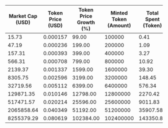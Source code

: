 | Market Cap (USD) | Token Price (USD) | Token Price Growth (%) | Minted Token (Amount) | Total Spent (Token) | Author Revenue (USD) | Platform Mint Fee (USD) |
|------------------|-------------------|------------------------|-----------------------|--------------------|-------------------------|-------------------------|
| 15.73 | 0.000157 | 99.00 | 100000 | 0.41 | 0.35 | 0.04 |
| 47.19 | 0.000236 | 199.00 | 200000 | 1.09 | 0.94 | 0.09 |
| 157.31 | 0.000393 | 399.00 | 400000 | 3.27 | 2.83 | 0.28 |
| 566.31 | 0.000708 | 799.00 | 800000 | 10.92 | 9.44 | 0.94 |
| 2139.37 | 0.001337 | 1599.00 | 1600000 | 39.30 | 33.98 | 3.40 |
| 8305.75 | 0.002596 | 3199.00 | 3200000 | 148.45 | 128.36 | 12.84 |
| 32719.56 | 0.005112 | 6399.00 | 6400000 | 576.34 | 498.35 | 49.83 |
| 129871.35 | 0.010146 | 12798.00 | 12800000 | 2270.42 | 1963.17 | 196.32 |
| 517471.57 | 0.020214 | 25596.00 | 25600000 | 9011.83 | 7792.28 | 779.23 |
| 2065858.64 | 0.040349 | 51192.00 | 51200000 | 35907.58 | 31048.29 | 3104.83 |
| 8255379.29 | 0.080619 | 102384.00 | 102400000 | 143350.83 | 123951.52 | 12395.15 |
